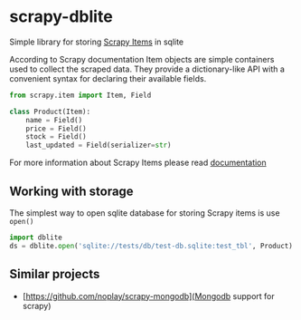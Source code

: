 scrapy-dblite
=============

Simple library for storing [Scrapy Items](http://doc.scrapy.org/en/latest/topics/items.html) in sqlite 

According to Scrapy documentation Item objects are simple containers used to collect the scraped data. They provide a dictionary-like API with a convenient syntax for declaring their available fields.

```python
from scrapy.item import Item, Field

class Product(Item):
    name = Field()
    price = Field()
    stock = Field()
    last_updated = Field(serializer=str)
```

For more information about Scrapy Items please read [documentation](http://doc.scrapy.org/en/latest/topics/items.html)

## Working with storage

The simplest way to open sqlite database for storing Scrapy items is use `open()`

```python
import dblite
ds = dblite.open('sqlite://tests/db/test-db.sqlite:test_tbl', Product)
```


## Similar projects

- [https://github.com/noplay/scrapy-mongodb](Mongodb support for scrapy)

